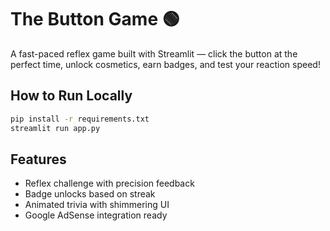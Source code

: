 # The Button Game 🟢

A fast-paced reflex game built with Streamlit — click the button at the perfect time, unlock cosmetics, earn badges, and test your reaction speed!

## How to Run Locally
```bash
pip install -r requirements.txt
streamlit run app.py
```

## Features
- Reflex challenge with precision feedback
- Badge unlocks based on streak
- Animated trivia with shimmering UI
- Google AdSense integration ready
